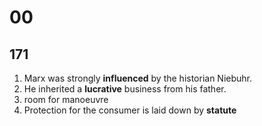 # 00

## 171

1. Marx was strongly **influenced** by the historian Niebuhr.
2. He inherited a **lucrative** business from his father.
3. room for manoeuvre
4. Protection for the consumer is laid down by **statute**
